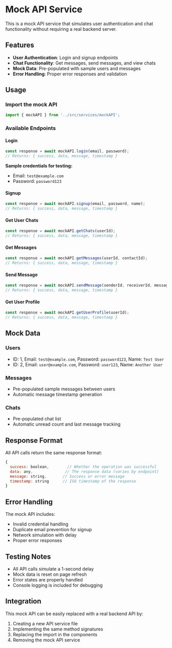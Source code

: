# Mock API Service

This is a mock API service that simulates user authentication and chat functionality without requiring a real backend server.

## Features

- **User Authentication**: Login and signup endpoints
- **Chat Functionality**: Get messages, send messages, and view chats
- **Mock Data**: Pre-populated with sample users and messages
- **Error Handling**: Proper error responses and validation

## Usage

### Import the mock API

```javascript
import { mockAPI } from '../src/services/mockAPI';
```

### Available Endpoints

#### Login
```javascript
const response = await mockAPI.login(email, password);
// Returns: { success, data, message, timestamp }
```

**Sample credentials for testing:**
- Email: `test@example.com`
- Password: `password123`

#### Signup
```javascript
const response = await mockAPI.signup(email, password, name);
// Returns: { success, data, message, timestamp }
```

#### Get User Chats
```javascript
const response = await mockAPI.getChats(userId);
// Returns: { success, data, message, timestamp }
```

#### Get Messages
```javascript
const response = await mockAPI.getMessages(userId, contactId);
// Returns: { success, data, message, timestamp }
```

#### Send Message
```javascript
const response = await mockAPI.sendMessage(senderId, receiverId, messageText);
// Returns: { success, data, message, timestamp }
```

#### Get User Profile
```javascript
const response = await mockAPI.getUserProfile(userId);
// Returns: { success, data, message, timestamp }
```

## Mock Data

### Users
- ID: 1, Email: `test@example.com`, Password: `password123`, Name: `Test User`
- ID: 2, Email: `user@example.com`, Password: `user123`, Name: `Another User`

### Messages
- Pre-populated sample messages between users
- Automatic message timestamp generation

### Chats
- Pre-populated chat list
- Automatic unread count and last message tracking

## Response Format

All API calls return the same response format:

```javascript
{
  success: boolean,        // Whether the operation was successful
  data: any,              // The response data (varies by endpoint)
  message: string,       // Success or error message
  timestamp: string      // ISO timestamp of the response
}
```

## Error Handling

The mock API includes:
- Invalid credential handling
- Duplicate email prevention for signup
- Network simulation with delay
- Proper error responses

## Testing Notes

- All API calls simulate a 1-second delay
- Mock data is reset on page refresh
- Error states are properly handled
- Console logging is included for debugging

## Integration

This mock API can be easily replaced with a real backend API by:
1. Creating a new API service file
2. Implementing the same method signatures
3. Replacing the import in the components
4. Removing the mock API service